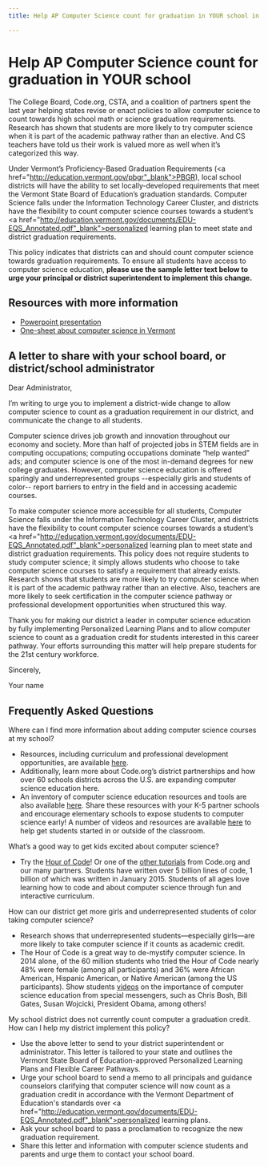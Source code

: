 ```yaml
---
title: Help AP Computer Science count for graduation in YOUR school in Vermont

---
```


# Help AP Computer Science count for graduation in YOUR school

The College Board, Code.org, CSTA, and a coalition of partners spent the last year helping states revise or enact policies to allow computer science to count towards high school math or science graduation requirements. Research has shown that students are more likely to try computer science when it is part of the academic pathway rather than an elective. And CS teachers have told us their work is valued more as well when it’s categorized this way. 

Under Vermont’s Proficiency-Based Graduation Requirements (<a href="http://education.vermont.gov/pbgr"_blank">PBGR</a>), local school districts will have the ability to set locally-developed requirements that meet the Vermont State Board of Education’s graduation standards. Computer Science falls under the Information Technology Career Cluster, and districts have the flexibility to count computer science courses towards a student’s <a href="http://education.vermont.gov/documents/EDU-EQS_Annotated.pdf"_blank">personalized learning plan</a> to meet state and district graduation requirements. 

This policy indicates that districts can and should count computer science towards graduation requirements. To ensure all students have access to computer science education, **please use the sample letter text below to urge your principal or district superintendent to implement this change.**


## Resources with more information
* [Powerpoint presentation](/files/computer_science_advocacy.pptx)
* [One-sheet about computer science in Vermont ](/files/states/VT.pdf)



## A letter to share with your school board, or district/school administrator


Dear Administrator, 

I’m writing to urge you to implement a district-wide change to allow computer science to count as a graduation requirement in our district, and communicate the change to all students. 

Computer science drives job growth and innovation throughout our economy and society. More than half of projected jobs in STEM fields are in computing occupations; computing occupations dominate “help wanted” ads; and computer science is one of the most in-demand degrees for new college graduates. However, computer science education is offered sparingly and underrepresented groups --especially girls and students of color-- report barriers to entry in the field and in accessing academic courses.   


To make computer science more accessible for all students, Computer Science falls under the Information Technology Career Cluster, and districts have the flexibility to count computer science courses towards a student’s <a href="http://education.vermont.gov/documents/EDU-EQS_Annotated.pdf"_blank">personalized learning plan</a> to meet state and district graduation requirements. This policy does not require students to study computer science; it simply allows students who choose to take computer science courses to satisfy a requirement that already exists. Research shows that students are more likely to try computer science when it is part of the academic pathway rather than an elective. Also, teachers are more likely to seek certification in the computer science pathway or professional development opportunities when structured this way. 

Thank you for making our district a leader in computer science education by fully implementing Personalized Learning Plans and to allow computer science to count as a graduation credit for students interested in this career pathway. Your efforts surrounding this matter will help prepare students for the 21st century workforce. 


Sincerely, 

Your name



## Frequently Asked Questions

Where can I find more information about adding computer science courses at my school? 

+ Resources, including curriculum and professional development opportunities, are available [here](/educate/districts). 
+ Additionally, learn more about Code.org’s district partnerships and how over 60 schools districts across the U.S. are expanding computer science education here. 
+ An inventory of computer science education resources and tools are also available [here](/educate/3rdparty). 
Share these resources with your K-5 partner schools and encourage elementary schools to expose students to computer science early! A number of videos and resources are available [here](/educate/inspire) to help get students started in or outside of the classroom.

What’s a good way to get kids excited about computer science?

+ Try the [Hour of Code](http://hourofcode.com)! Or one of the [other tutorials](/learn/beyond) from Code.org and our many partners. Students have written over 5 billion lines of code, 1 billion of which was written in January 2015. Students of all ages love learning how to code and about computer science through fun and interactive curriculum.

How can our district get more girls and underrepresented students of color taking computer science?

+ Research shows that underrepresented students—especially girls—are more likely to take computer science if it counts as academic credit.
+ The Hour of Code is a great way to de-mystify computer science. In 2014 alone, of the 60 million students who tried the Hour of Code nearly 48% were female (among all participants) and 36% were African American, Hispanic American, or Native American (among the US participants). 
Show students [videos](http://hourofcode.com/us/resources#videos) on the importance of computer science education from special messengers, such as Chris Bosh, Bill Gates, Susan Wojcicki, President Obama, among others! 


My school district does not currently count computer a graduation credit. How can I help my district implement this policy? 
 
+ Use the above letter to send to your district superintendent or administrator. This letter is tailored to your state and outlines the Vermont State Board of Education-approved Personalized Learning Plans and Flexible Career Pathways. 
+ Urge your school board to send a memo to all principals and guidance counselors clarifying that computer science will now count as a graduation credit in accordance with the Vermont Department of Education's standards over <a href="http://education.vermont.gov/documents/EDU-EQS_Annotated.pdf"_blank">personalized learning plans</a>. 
+ Ask your school board to pass a proclamation to recognize the new graduation requirement. 
+ Share this letter and information with computer science students and parents and urge them to contact your school board. 